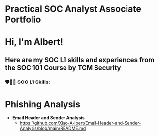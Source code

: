 # Practical SOC Analyst Associate Portfolio

<h1>Hi, I'm Albert!

<h2>Here are my SOC L1 skills and experiences from the SOC 101 Course by TCM Security</h2>

<h3>🛡️👨‍💻 SOC L1 Skills:</h3>

# Phishing Analysis
- <b>Email Header and Sender Analysis</b>
    - https://github.com/Xiao-A-lbert/Email-Header-and-Sender-Analysis/blob/main/README.md
